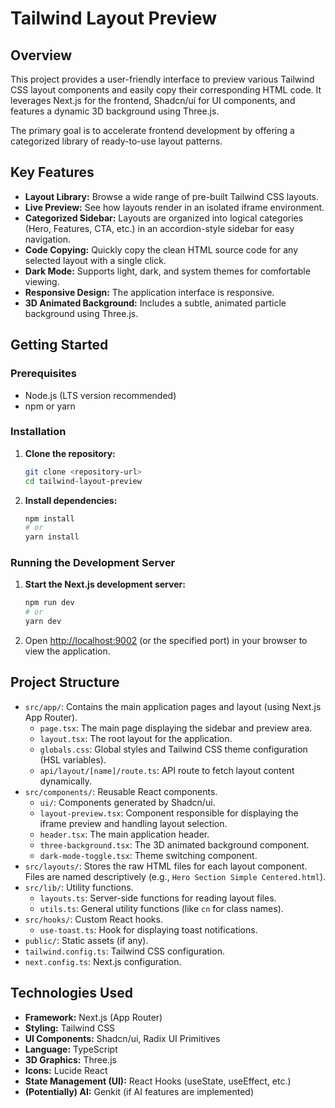 # Tailwind Layout Preview

## Overview

This project provides a user-friendly interface to preview various Tailwind CSS layout components and easily copy their corresponding HTML code. It leverages Next.js for the frontend, Shadcn/ui for UI components, and features a dynamic 3D background using Three.js.

The primary goal is to accelerate frontend development by offering a categorized library of ready-to-use layout patterns.

## Key Features

*   **Layout Library:** Browse a wide range of pre-built Tailwind CSS layouts.
*   **Live Preview:** See how layouts render in an isolated iframe environment.
*   **Categorized Sidebar:** Layouts are organized into logical categories (Hero, Features, CTA, etc.) in an accordion-style sidebar for easy navigation.
*   **Code Copying:** Quickly copy the clean HTML source code for any selected layout with a single click.
*   **Dark Mode:** Supports light, dark, and system themes for comfortable viewing.
*   **Responsive Design:** The application interface is responsive.
*   **3D Animated Background:** Includes a subtle, animated particle background using Three.js.

## Getting Started

### Prerequisites

*   Node.js (LTS version recommended)
*   npm or yarn

### Installation

1.  **Clone the repository:**
    ```bash
    git clone <repository-url>
    cd tailwind-layout-preview
    ```
2.  **Install dependencies:**
    ```bash
    npm install
    # or
    yarn install
    ```

### Running the Development Server

1.  **Start the Next.js development server:**
    ```bash
    npm run dev
    # or
    yarn dev
    ```
2.  Open [http://localhost:9002](http://localhost:9002) (or the specified port) in your browser to view the application.

## Project Structure

*   `src/app/`: Contains the main application pages and layout (using Next.js App Router).
    *   `page.tsx`: The main page displaying the sidebar and preview area.
    *   `layout.tsx`: The root layout for the application.
    *   `globals.css`: Global styles and Tailwind CSS theme configuration (HSL variables).
    *   `api/layout/[name]/route.ts`: API route to fetch layout content dynamically.
*   `src/components/`: Reusable React components.
    *   `ui/`: Components generated by Shadcn/ui.
    *   `layout-preview.tsx`: Component responsible for displaying the iframe preview and handling layout selection.
    *   `header.tsx`: The main application header.
    *   `three-background.tsx`: The 3D animated background component.
    *   `dark-mode-toggle.tsx`: Theme switching component.
*   `src/layouts/`: Stores the raw HTML files for each layout component. Files are named descriptively (e.g., `Hero Section Simple Centered.html`).
*   `src/lib/`: Utility functions.
    *   `layouts.ts`: Server-side functions for reading layout files.
    *   `utils.ts`: General utility functions (like `cn` for class names).
*   `src/hooks/`: Custom React hooks.
    *   `use-toast.ts`: Hook for displaying toast notifications.
*   `public/`: Static assets (if any).
*   `tailwind.config.ts`: Tailwind CSS configuration.
*   `next.config.ts`: Next.js configuration.

## Technologies Used

*   **Framework:** Next.js (App Router)
*   **Styling:** Tailwind CSS
*   **UI Components:** Shadcn/ui, Radix UI Primitives
*   **Language:** TypeScript
*   **3D Graphics:** Three.js
*   **Icons:** Lucide React
*   **State Management (UI):** React Hooks (useState, useEffect, etc.)
*   **(Potentially) AI:** Genkit (if AI features are implemented)
